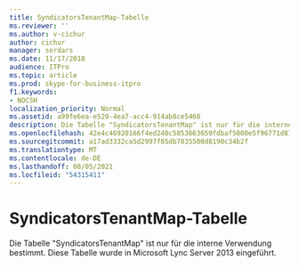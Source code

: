 ```yaml
---
title: SyndicatorsTenantMap-Tabelle
ms.reviewer: ''
ms.author: v-cichur
author: cichur
manager: serdars
ms.date: 11/17/2018
audience: ITPro
ms.topic: article
ms.prod: skype-for-business-itpro
f1.keywords:
- NOCSH
localization_priority: Normal
ms.assetid: a99fe6ea-e529-4ea7-acc4-914ab8ce5468
description: Die Tabelle "SyndicatorsTenantMap" ist nur für die interne Verwendung bestimmt. Diese Tabelle wurde in Microsoft Lync Server 2013 eingeführt.
ms.openlocfilehash: 42e4c46920166f4ed240c5853663659fdbaf5000e5f96771d871f7402b6fb0e7
ms.sourcegitcommit: a17ad3332ca5d2997f85db7835500d8190c34b2f
ms.translationtype: MT
ms.contentlocale: de-DE
ms.lasthandoff: 08/05/2021
ms.locfileid: "54315411"
---
```

# <a name="syndicatorstenantmap-table"></a>SyndicatorsTenantMap-Tabelle
 
Die Tabelle "SyndicatorsTenantMap" ist nur für die interne Verwendung bestimmt. Diese Tabelle wurde in Microsoft Lync Server 2013 eingeführt.
  

